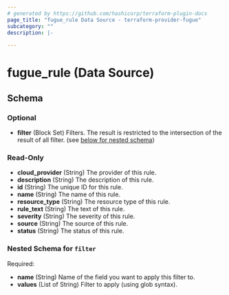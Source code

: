 ```yaml
---
# generated by https://github.com/hashicorp/terraform-plugin-docs
page_title: "fugue_rule Data Source - terraform-provider-fugue"
subcategory: ""
description: |-
  
---
```


# fugue_rule (Data Source)





<!-- schema generated by tfplugindocs -->
## Schema

### Optional

- **filter** (Block Set) Filters.  The result is restricted to the intersection of the result of all filter. (see [below for nested schema](#nestedblock--filter))

### Read-Only

- **cloud_provider** (String) The provider of this rule.
- **description** (String) The description of this rule.
- **id** (String) The unique ID for this rule.
- **name** (String) The name of this rule.
- **resource_type** (String) The resource type of this rule.
- **rule_text** (String) The text of this rule.
- **severity** (String) The severity of this rule.
- **source** (String) The source of this rule.
- **status** (String) The status of this rule.

<a id="nestedblock--filter"></a>
### Nested Schema for `filter`

Required:

- **name** (String) Name of the field you want to apply this filter to.
- **values** (List of String) Filter to apply (using glob syntax).


